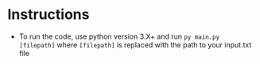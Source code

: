 # Instructions
- To run the code, use python version 3.X+ and run `py main.py [filepath]` where `[filepath]` is replaced with the path to your input.txt file